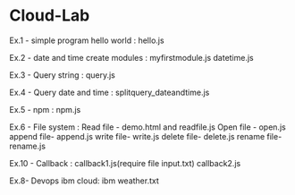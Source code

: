 # Cloud-Lab

Ex.1 - simple program hello world : 
hello.js

Ex.2 - date and time create modules : 
myfirstmodule.js
datetime.js

Ex.3 - Query string : 
query.js

Ex.4 - Query date and time : 
splitquery_dateandtime.js

Ex.5 - npm : 
npm.js

Ex.6 - File system : 
Read file - demo.html and readfile.js
Open file - open.js
append file- append.js
write file- write.js
delete file- delete.js
rename file- rename.js

Ex.10 - Callback : 
callback1.js(require file input.txt)
callback2.js

Ex.8- Devops ibm cloud: ibm weather.txt
